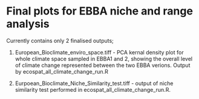 # Final plots for EBBA niche and range analysis

Currently contains only 2 finalised outputs;

1. European_Bioclimate_enviro_space.tiff - PCA kernal density plot for whole climate space sampled in EBBA1 and 2, showing the overall level of climate change represented between the two EBBA verions. Output by ecospat_all_climate_change_run.R

2. Eurpoean_Bioclimate_Niche_Similarity_test.tiff - output of niche similarity test performed in ecospat_all_climate_change_run.R.